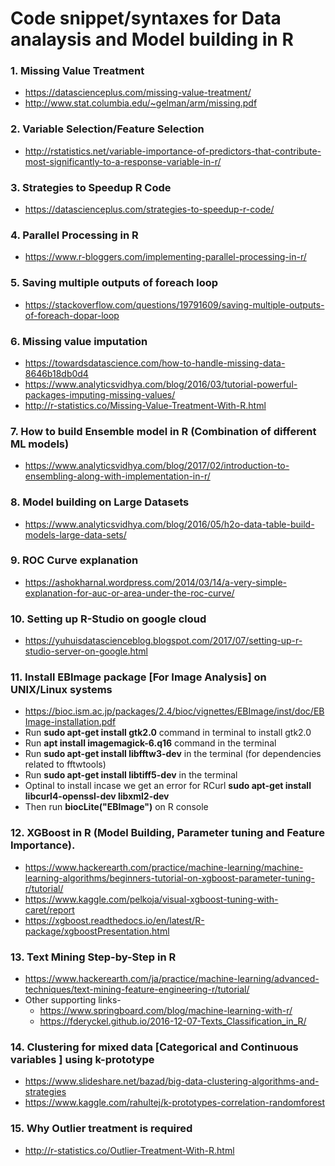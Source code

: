 # Code snippet/syntaxes for Data analaysis and Model building in R

### 1. Missing Value Treatment
  - https://datascienceplus.com/missing-value-treatment/
  - http://www.stat.columbia.edu/~gelman/arm/missing.pdf

### 2. Variable Selection/Feature Selection
  - http://rstatistics.net/variable-importance-of-predictors-that-contribute-most-significantly-to-a-response-variable-in-r/

### 3. Strategies to Speedup R Code
  - https://datascienceplus.com/strategies-to-speedup-r-code/

### 4. Parallel Processing in R
  - https://www.r-bloggers.com/implementing-parallel-processing-in-r/

### 5. Saving multiple outputs of foreach loop
  - https://stackoverflow.com/questions/19791609/saving-multiple-outputs-of-foreach-dopar-loop

### 6. Missing value imputation
  - https://towardsdatascience.com/how-to-handle-missing-data-8646b18db0d4
  - https://www.analyticsvidhya.com/blog/2016/03/tutorial-powerful-packages-imputing-missing-values/
  - http://r-statistics.co/Missing-Value-Treatment-With-R.html

### 7. How to build Ensemble model in R (Combination of different ML models)
  - https://www.analyticsvidhya.com/blog/2017/02/introduction-to-ensembling-along-with-implementation-in-r/

### 8. Model building on Large Datasets
  - https://www.analyticsvidhya.com/blog/2016/05/h2o-data-table-build-models-large-data-sets/

### 9. ROC Curve explanation
  - https://ashokharnal.wordpress.com/2014/03/14/a-very-simple-explanation-for-auc-or-area-under-the-roc-curve/

### 10. Setting up R-Studio on google cloud
  - https://yuhuisdatascienceblog.blogspot.com/2017/07/setting-up-r-studio-server-on-google.html

### 11. Install EBImage package [For Image Analysis] on UNIX/Linux systems
  - https://bioc.ism.ac.jp/packages/2.4/bioc/vignettes/EBImage/inst/doc/EBImage-installation.pdf
  - Run **sudo apt-get install gtk2.0** command in terminal to install gtk2.0
  - Run **apt install imagemagick-6.q16** command in the terminal
  - Run **sudo apt-get install libfftw3-dev** in the terminal (for dependencies related to fftwtools)
  - Run **sudo apt-get install libtiff5-dev** in the terminal
  - Optinal to install incase we get an error for RCurl **sudo apt-get install libcurl4-openssl-dev libxml2-dev**
  - Then run **biocLite("EBImage")** on R console

### 12. XGBoost in R (Model Building, Parameter tuning and Feature Importance).
  - https://www.hackerearth.com/practice/machine-learning/machine-learning-algorithms/beginners-tutorial-on-xgboost-parameter-tuning-r/tutorial/
  - https://www.kaggle.com/pelkoja/visual-xgboost-tuning-with-caret/report
  - https://xgboost.readthedocs.io/en/latest/R-package/xgboostPresentation.html

### 13. Text Mining Step-by-Step in R
  - https://www.hackerearth.com/ja/practice/machine-learning/advanced-techniques/text-mining-feature-engineering-r/tutorial/
  - Other supporting links-
    - https://www.springboard.com/blog/machine-learning-with-r/
    - https://fderyckel.github.io/2016-12-07-Texts_Classification_in_R/
    
### 14. Clustering for mixed data [Categorical and Continuous variables ] using k-prototype
  - https://www.slideshare.net/bazad/big-data-clustering-algorithms-and-strategies
  - https://www.kaggle.com/rahultej/k-prototypes-correlation-randomforest

### 15. Why Outlier treatment is required
  - http://r-statistics.co/Outlier-Treatment-With-R.html

